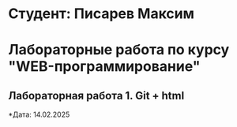 # Студент: Писарев Максим

# Лабораторные работа по курсу "WEB-программирование"

## Лабораторная работа 1. Git + html

*Дата: 14.02.2025